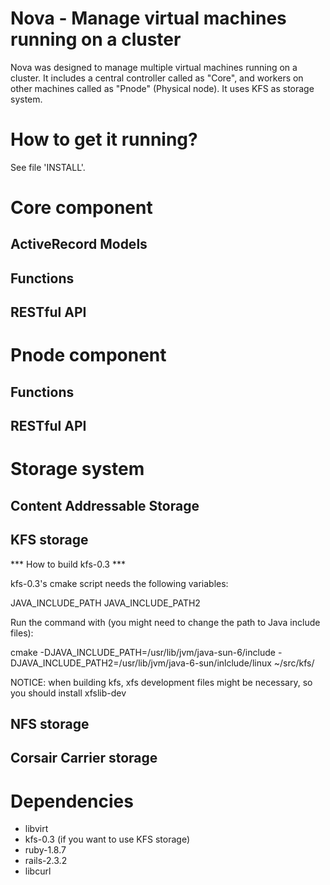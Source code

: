 Nova - Manage virtual machines running on a cluster
===================================================

Nova was designed to manage multiple virtual machines running on a cluster.
It includes a central controller called as "Core", and workers on other
machines called as "Pnode" (Physical node). It uses KFS as storage system.



How to get it running?
======================
See file 'INSTALL'.



Core component
==============


ActiveRecord Models
-------------------


Functions
---------


RESTful API
-----------





Pnode component
===============




Functions
---------


RESTful API
-----------



Storage system
==============


Content Addressable Storage
---------------------------


KFS storage
-----------


*** How to build kfs-0.3 ***

kfs-0.3's cmake script needs the following variables:

JAVA_INCLUDE_PATH
JAVA_INCLUDE_PATH2

Run the command with (you might need to change the path to Java include files):

cmake -DJAVA_INCLUDE_PATH=/usr/lib/jvm/java-sun-6/include -DJAVA_INCLUDE_PATH2=/usr/lib/jvm/java-6-sun/inlclude/linux ~/src/kfs/

NOTICE: when building kfs, xfs development files might be necessary, so you should install xfslib-dev

NFS storage
-----------

Corsair Carrier storage
-----------------------

Dependencies
============

+ libvirt
+ kfs-0.3 (if you want to use KFS storage)
+ ruby-1.8.7
+ rails-2.3.2
+ libcurl

